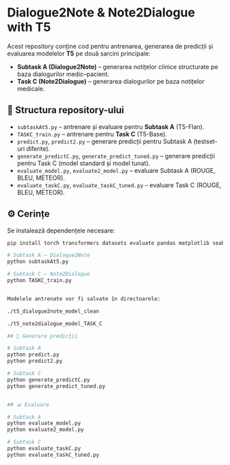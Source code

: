 # Dialogue2Note & Note2Dialogue with T5

Acest repository conține cod pentru antrenarea, generarea de predicții și evaluarea modelelor **T5** pe două sarcini principale:

- **Subtask A (Dialogue2Note)** – generarea notițelor clinice structurate pe baza dialogurilor medic–pacient.  
- **Task C (Note2Dialogue)** – generarea dialogurilor pe baza notițelor medicale.  

## 📂 Structura repository-ului

- `subtaskAt5.py` – antrenare și evaluare pentru **Subtask A** (T5-Flan).  
- `TASKC_train.py` – antrenare pentru **Task C** (T5-Base).  
- `predict.py`, `predict2.py` – generare predicții pentru Subtask A (testset-uri diferite).  
- `generate_predictC.py`, `generate_predict_tuned.py` – generare predicții pentru Task C (model standard și model tunat).  
- `evaluate_model.py`, `evaluate2_model.py` – evaluare Subtask A (ROUGE, BLEU, METEOR).  
- `evaluate_taskC.py`, `evaluate_taskC_tuned.py` – evaluare Task C (ROUGE, BLEU, METEOR).  

## ⚙️ Cerințe

Se instalează dependențele necesare:

```bash
pip install torch transformers datasets evaluate pandas matplotlib seaborn

# Subtask A – Dialogue2Note
python subtaskAt5.py

# Subtask C – Note2Dialogue
python TASKC_train.py


Modelele antrenate vor fi salvate în directoarele:

./t5_dialogue2note_model_clean

./t5_note2dialogue_model_TASK_C

## 📝 Generare predicții

# Subtask A
python predict.py
python predict2.py

# Subtask C
python generate_predictC.py
python generate_predict_tuned.py


## 📊 Evaluare

# Subtask A
python evaluate_model.py
python evaluate2_model.py

# Subtask C
python evaluate_taskC.py
python evaluate_taskC_tuned.py

